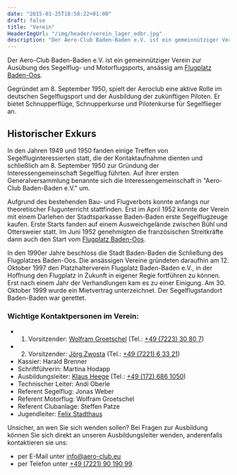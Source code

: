 ```yaml
---
date: "2015-01-25T18:58:22+01:00"
draft: false
title: "Verein"
HeaderImgUrl: "/img/header/verein_lager_edbr.jpg"
description: "Der Aero-Club Baden-Baden e.V. ist ein gemeinnütziger Verein zur Ausübung des Segelflug- und Motorflugsports. Hier finden sie mehr Informationen zu uns."
---
```


Der Aero-Club Baden-Baden e.V. ist ein gemeinnütziger Verein zur Ausübung des Segelflug- und Motorflugsports, ansässig am [Flugplatz Baden-Oos](http://www.flugplatz-baden-oos.de).

Gegründet am 8. September 1950, spielt der Aeroclub eine aktive Rolle im deutschen Segelflugsport und der Ausbildung der zukünftigen Piloten. Er bietet Schnupperflüge, Schnupperkurse und Pilotenkurse für Segelflieger an.

Historischer Exkurs
-------------------
In den Jahren 1949 und 1950 fanden einige Treffen von Segelfluginteressierten statt, die der Kontaktaufnahme dienten und schließlich am 8. September 1950 zur Gründung der Interessengemeinschaft Segelflug führten. Auf ihrer ersten Generalversammlung benannte sich die Interessengemeinschaft in "Aero-Club Baden-Baden e.V." um.

Aufgrund des bestehenden Bau- und Flugverbots konnte anfangs nur theoretischer Flugunterricht stattfinden. Erst im April 1952 konnte der Verein mit einem Darlehen der Stadtsparkasse Baden-Baden erste Segelflugzeuge kaufen. Erste Starts fanden auf einem Ausweichgelände zwischen Bühl und Ottersweier statt. Im Juni 1952 genehmigten die französischen Streitkräfte dann auch den Start vom [Flugplatz Baden-Oos](http://www.flugplatz-baden-oos.de).

In den 1990er Jahre beschloss die Stadt Baden-Baden die Schließung des Flugplatzes Baden-Oos. Die ansässigen Vereine gründeten daraufhin am 12. Oktober 1997 den Platzhalterverein Flugplatz Baden-Baden e.V., in der Hoffnung den Flugplatz in Zukunft in eigener Regie fortführen zu können. Erst nach einem Jahr der Verhandlungen kam es zu einer Einigung. Am 30. Oktober 1999 wurde ein Mietvertrag unterzeichnet. Der Segelflugstandort Baden-Baden war gerettet.

### Wichtige Kontaktpersonen im Verein:

* 1. Vorsitzender: [Wolfram Groetschel](mailto:vs1@aero-club.eu) (Tel.: [+49 (7223) 30 80 7](tel:+49722330807))
* 2. Vorsitzender: [Jörg Zwosta](mailto:vs2@aero-club.eu) (Tel.: [+49 (7221) 6 33 21](tel:+49722163321))
* Kassier: Harald Brenner
* Schriftführerin: Martina Hodapp
* Ausbildungsleiter: [Klaus Heege](mailto:klaus.heege@pt.lu) (Tel.: [+49 (172) 686 1050](tel:+491726861050))
* Technischer Leiter: Andi Oberle
* Referent Segelflug: Jonas Weber
* Referent Motorflug: Wolfram Groetschel
* Referent Clubanlage: Steffen Patze
* Jugendleiter: [Felix Stadthaus](mailto:jugend@aero-club.eu)

Unsicher, an wen Sie sich wenden sollen? Bei Fragen zur Ausbildung können Sie sich direkt an unseren Ausbildungsleiter wenden, anderenfalls kontaktieren sie uns:

* per E-Mail unter <info@aero-club.eu>
* per Telefon unter [+49 (7221) 90 190 99](tel:+4972219019099).

